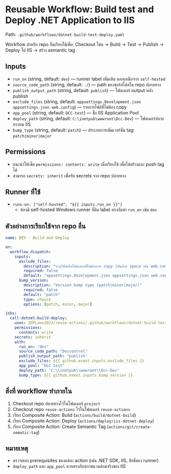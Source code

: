 # Reusable Workflow: Build test and Deploy .NET Application to IIS

Path: `.github/workflows/dotnet-build-test-deploy.yaml`

Workflow สำหรับ repo อื่นเรียกใช้เพื่อ: Checkout โค้ด → Build → Test → Publish → Deploy ไป IIS → สร้าง semantic tag

## Inputs

- `run_on` (string, default: `dev`) — runner label เพิ่มเติม นอกเหนือจาก `self-hosted`
- `source_code_path` (string, default: `./`) — path ของซอร์สโค้ดใน repo ปลายทาง
- `publish_output_path` (string, default: `publish`) — โฟลเดอร์ output หลัง publish
- `exclude_files` (string, default: `appsettings.Development.json appsettings.json web.config`) — รายการไฟล์ที่ไม่ต้อง copy
- `app_pool` (string, default: `DCC-test`) — ชื่อ IIS Application Pool
- `deploy_path` (string, default: `C:\inetpub\wwwroot\Dcc-Dev`) — โฟลเดอร์ปลายทางบน IIS
- `bump_type` (string, default: `patch`) — ประเภทการเพิ่มเวอร์ชัน tag: `patch|minor|major`

## Permissions

- แนะนำให้เซ็ต `permissions: contents: write` เมื่อเรียกใช้ เพื่อให้สร้างและ push tag ได้
- สามารถ `secrets: inherit` เพื่อรับ secrets จาก repo ปลายทาง

## Runner ที่ใช้

- `runs-on: ["self-hosted", "${{ inputs.run_on }}"]`
  - ต้องมี self-hosted Windows runner ที่ติด label ตรงกับค่า `run_on` เช่น `dev`

## ตัวอย่างการเรียกใช้จาก repo อื่น

```yaml
name: DEV - Build and Deploy

on:
  workflow_dispatch:
    inputs:
      exclude_files:
        description: "ระบุไฟล์หรือโฟลเดอร์ที่ไม่ต้องการ copy (คั่นด้วย space เช่น web.config appsettings.json)"
        required: false
        default: "appsettings.Development.json appsettings.json web.config"
      bump_version:
        description: "Version bump type (patch|minor|major)"
        required: false
        default: "patch"
        type: choice
        options: [patch, minor, major]

jobs:
  call-dotnet-build-deploy:
    uses: SDPLaos2023/reuse-actions/.github/workflows/dotnet-build-test-deploy.yaml@main
    permissions:
      contents: write
    secrets: inherit
    with:
      run_on: "dev"
      source_code_path: "Doccontrol"
      publish_output_path: "publish"
      exclude_files: ${{ github.event.inputs.exclude_files }}
      app_pool: "DCC-test"
      deploy_path: 'C:\\inetpub\\wwwroot\\Dcc-Dev'
      bump_type: ${{ github.event.inputs.bump_version }}
```

## สิ่งที่ workflow ทำภายใน

1. Checkout repo ปลายทางไว้ในโฟลเดอร์ `project`
2. Checkout repo `reuse-actions` ไว้ในโฟลเดอร์ `reuse-actions`
3. เรียก Composite Action: Build (`actions/build/dotnet-build`)
4. เรียก Composite Action: Deploy (`actions/deploy/iis-dotnet-deploy`)
5. เรียก Composite Action: Create Semantic Tag (`actions/git/create-sematic-tag`)

## หมายเหตุ

- ตรวจสอบ prerequisites ของแต่ละ action (เช่น .NET SDK, IIS, สิทธิ์ของ runner)
- `deploy_path` และ `app_pool` ควรตรงกับสภาพแวดล้อมจริงของ IIS
